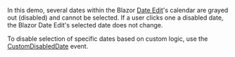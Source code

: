 In this demo, several dates within the Blazor [Date Edit](https://docs.devexpress.com/Blazor/DevExpress.Blazor.DxDateEdit-1)'s calendar are grayed out (disabled) and cannot be selected. If a user clicks one a disabled date, the Blazor Date Edit's selected date does not change.

To disable selection of specific dates based on custom logic, use the [CustomDisabledDate](https://docs.devexpress.com/Blazor/DevExpress.Blazor.DxDateEdit-1.CustomDisabledDate) event.
